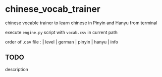 # chinese_vocab_trainer

chinese vocable trainer to learn chinese in Pinyin and Hanyu
from terminal

execute `engine.py` script with `vocab.csv` in current path

order of .csv file : 
| level | german | pinyin | hanyu | info

## TODO

description 
